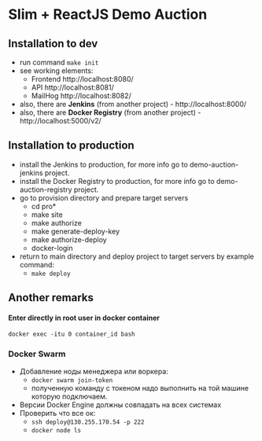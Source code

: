 # Slim + ReactJS Demo Auction

## Installation to dev
- run command `make init`
- see working elements:
  - Frontend http://localhost:8080/
  - API http://localhost:8081/
  - MailHog http://localhost:8082/
- also, there are **Jenkins** (from another project) - http://localhost:8000/
- also, there are **Docker Registry** (from another project) - http://localhost:5000/v2/

## Installation to production
- install the Jenkins to production, for more info go to demo-auction-jenkins project.
- install the Docker Registry to production, for more info go to demo-auction-registry project.
- go to provision directory and prepare target servers
  - cd pro*
  - make site
  - make authorize
  - make generate-deploy-key
  - make authorize-deploy
  - docker-login
- return to main directory and deploy project to target servers by example command:  
  - `make deploy`


## Another remarks
#### Enter directly in root user in docker container
`docker exec -itu 0 container_id bash`

### Docker Swarm
- Добавление ноды менеджера или воркера:
  - `docker swarm join-token`
  - полученную команду с токеном надо выполнить на той машине которую подключаем.
- Версии Docker Engine должны совпадать на всех системах
- Проверить что все ок:
  - `ssh deploy@130.255.170.54 -p 222`
  - `docker node ls`
